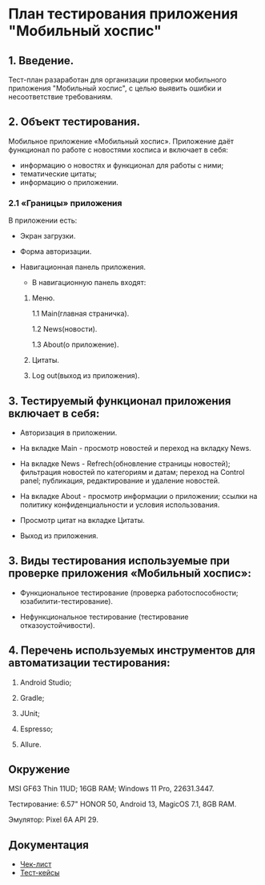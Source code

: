 # **План тестирования приложения "Мобильный хоспис"**

## 1. Введение.
Тест-план разаработан для организации проверки мобильного приложения "Мобильный хоспис", с целью выявить ошибки и несоответствие требованиям.

## 2. Объект тестирования.
Мобильное приложение «Мобильный хоспис».
Приложение даёт функционал по работе с новостями хосписа и включает в себя:

- информацию о новостях и функционал для работы с ними;
- тематические цитаты;
- информацию о приложении.

### 2.1 «Границы» приложения
В приложении есть:

* Экран загрузки.
 
* Форма авторизации.
  
* Навигационная панель приложения.

  - В навигационную панель входят:
    
  1. Меню. 
     
      1.1 Main(главная страничка).
     
      1.2 News(новости).
     
      1.3 About(о приложение). 
  
   2. Цитаты. 
     
   3. Log out(выход из приложения). 

## 3. Тестируемый функционал приложения включает в себя:

- Авторизация в приложении.
 
- На вкладке Main - просмотр новостей и переход на вкладку News.
 
- На вкладке News  - Refrech(обновление страницы новостей); фильтрация новостей по категориям и датам; переход на Control panel; публикация, редактирование и удаление новостей.
  
- На вкладке About - просмотр информации о приложении; ссылки на политику конфиденциальности и условия использования.

- Просмотр цитат на вкладке Цитаты.

- Выход из приложения.

## 3. Виды тестирования используемые при проверке приложения «Мобильный хоспис»:

* Функциональное тестирование (проверка работоспособности; юзабилити-тестирование).

* Нефункциональное тестирование (тестирование отказоустойчивости).


## 4. Перечень используемых инструментов для автоматизации тестирования:

1. Android Studio;

2. Gradle; 

3. JUnit;

4. Espresso;
   
5. Allure.


## Окружение

MSI GF63 Thin 11UD; 16GB RAM; Windows 11 Pro, 22631.3447.

Тестирование: 6.57" HONOR 50, Android 13, MagicOS 7.1, 8GB RAM.

Эмулятор: Pixel 6A API 29.


## Документация
- [Чек-лист]()
- [Тест-кейсы]()

  
